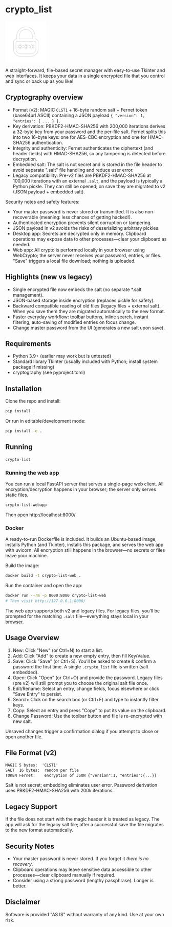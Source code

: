 # crypto_list

<img src="https://github.com/pboechat/crypto_list/blob/master/crypto_list/images/logo.png" alt="crypto_list" height="128px"></img>

A straight-forward, file-based secret manager with easy-to-use Tkinter and web interfaces. It keeps your data in a single encrypted file that you control and sync or back up as you like!

## Cryptography overview

- Format (v2): MAGIC `CLST1` + 16-byte random salt + Fernet token (base64url ASCII) containing a JSON payload `{ "version": 1, "entries": { ... } }`.
- Key derivation: PBKDF2-HMAC-SHA256 with 200,000 iterations derives a 32-byte key from your password and the per-file salt. Fernet splits this into two 16-byte keys: one for AES-CBC encryption and one for HMAC-SHA256 authentication.
- Integrity and authenticity: Fernet authenticates the ciphertext (and header fields) with HMAC-SHA256, so any tampering is detected before decryption.
- Embedded salt: The salt is not secret and is stored in the file header to avoid separate ".salt" file handling and reduce user error.
- Legacy compatibility: Pre-v2 files are PBKDF2-HMAC-SHA256 at 100,000 iterations with an external `.salt`, and the payload is typically a Python pickle. They can still be opened; on save they are migrated to v2 (JSON payload + embedded salt).

Security notes and safety features:
- Your master password is never stored or transmitted. It is also non-recoverable (meaning: less chances of getting hacked!).
- Authenticated encryption prevents silent corruption or tampering.
- JSON payload in v2 avoids the risks of deserializing arbitrary pickles.
- Desktop app: Secrets are decrypted only in memory. Clipboard operations may expose data to other processes—clear your clipboard as needed.
- Web app: All crypto is performed locally in your browser using WebCrypto; the server never receives your password, entries, or files. "Save" triggers a local file download; nothing is uploaded.

## Highlights (new vs legacy)

- Single encrypted file now embeds the salt (no separate *.salt management).
- JSON-based storage inside encryption (replaces pickle for safety).
- Backward compatible reading of old files (legacy files + external salt). When you save them they are migrated automatically to the new format.
- Faster everyday workflow: toolbar buttons, inline search, instant filtering, auto-saving of modified entries on focus change.
- Change master password from the UI (generates a new salt upon save).

## Requirements

- Python 3.9+ (earlier may work but is untested)
- Standard library Tkinter (usually included with Python; install system package if missing)
- cryptography (see pyproject.toml)

## Installation

Clone the repo and install:

```bash
pip install .
```

Or run in editable/development mode:

```bash
pip install -e .
```

## Running

```bash
crypto-list
```

### Running the web app

You can run a local FastAPI server that serves a single-page web client. All encryption/decryption happens in your browser; the server only serves static files.

```bash
crypto-list-webapp
```

Then open http://localhost:8000/

### Docker

A ready-to-run Dockerfile is included. It builds an Ubuntu-based image, installs Python (and Tkinter), installs this package, and serves the web app with uvicorn. All encryption still happens in the browser—no secrets or files leave your machine.

Build the image:

```bash
docker build -t crypto-list-web .
```

Run the container and open the app:

```bash
docker run --rm -p 8000:8000 crypto-list-web
# Then visit http://127.0.0.1:8000/
```

The web app supports both v2 and legacy files. For legacy files, you’ll be prompted for the matching `.salt` file—everything stays local in your browser.

## Usage Overview

1. New: Click "New" (or Ctrl+N) to start a list.
2. Add: Click "Add" to create a new empty entry, then fill Key/Value.
3. Save: Click "Save" (or Ctrl+S). You'll be asked to create & confirm a password the first time. A single `.crypto_list` file is written (salt embedded).
4. Open: Click "Open" (or Ctrl+O) and provide the password. Legacy files (pre v2) will still prompt you to choose the original salt file once.
5. Edit/Rename: Select an entry, change fields, focus elsewhere or click "Save Entry" to persist.
6. Search: Click on the search box (or Ctrl+F) and type to instantly filter keys.
7. Copy: Select an entry and press "Copy" to put its value on the clipboard.
8. Change Password: Use the toolbar button and file is re-encrypted with new salt.

Unsaved changes trigger a confirmation dialog if you attempt to close or open another file.

## File Format (v2)

```
MAGIC 5 bytes:  'CLST1'
SALT  16 bytes:  random per file
TOKEN Fernet:    encryption of JSON {"version":1, "entries":{...}}
```

Salt is not secret; embedding eliminates user error. Password derivation uses PBKDF2-HMAC-SHA256 with 200k iterations.

## Legacy Support

If the file does not start with the magic header it is treated as legacy. The app will ask for the legacy salt file; after a successful save the file migrates to the new format automatically.

## Security Notes

- Your master password is never stored. If you forget it *there is no recovery*.
- Clipboard operations may leave sensitive data accessible to other processes—clear clipboard manually if required.
- Consider using a strong password (lengthy passphrase). Longer is better.

## Disclaimer

Software is provided "AS IS" without warranty of any kind. Use at your own risk.

